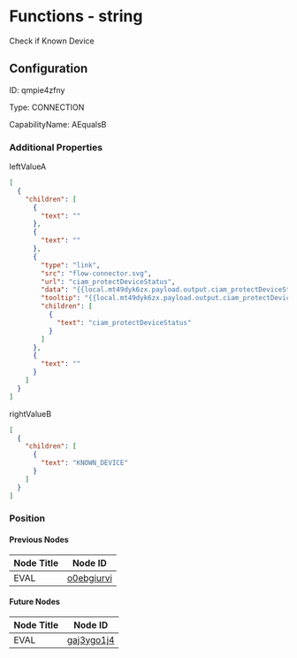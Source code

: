 # Functions - string 
Check if Known Device
## Configuration
ID:  qmpie4zfny

Type: CONNECTION 

CapabilityName: AEqualsB






### Additional Properties
leftValueA
```json 
[
  {
    "children": [
      {
        "text": ""
      },
      {
        "text": ""
      },
      {
        "type": "link",
        "src": "flow-connector.svg",
        "url": "ciam_protectDeviceStatus",
        "data": "{{local.mt49dyk6zx.payload.output.ciam_protectDeviceStatus}}",
        "tooltip": "{{local.mt49dyk6zx.payload.output.ciam_protectDeviceStatus}}",
        "children": [
          {
            "text": "ciam_protectDeviceStatus"
          }
        ]
      },
      {
        "text": ""
      }
    ]
  }
]
```


rightValueB
```json 
[
  {
    "children": [
      {
        "text": "KNOWN_DEVICE"
      }
    ]
  }
]
```





### Position

#### Previous Nodes
| Node Title | Node ID |
| :------------- | ------------ |
| EVAL | [o0ebgiurvi](./o0ebgiurvi.md) | 
 
 #### Future Nodes
| Node Title | Node ID |
| :------------- | ------------ |
| EVAL |[gaj3ygo1j4](./gaj3ygo1j4.md) | 